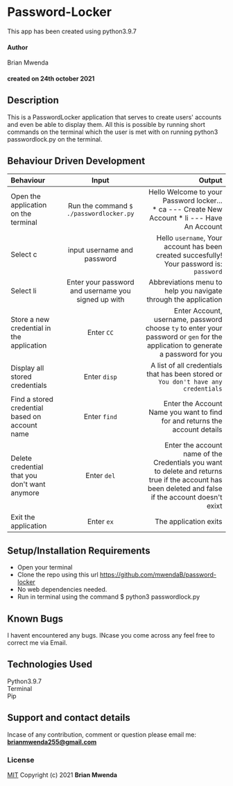 # Password-Locker
This app has been created using python3.9.7
#### Author
Brian Mwenda 
#### created on 24th october 2021

## Description
This is a PasswordLocker application that serves to create users' accounts and even be able to display them. All this is possible by running short commands on the terminal which the user is met with on running python3 passwordlock.py on the terminal.

## Behaviour Driven Development
| Behaviour | Input | Output |
| :---------------- | :---------------: | ------------------: |
|Open the application on the terminal | Run the command ```$ ./passwordlocker.py```|Hello Welcome to your Password locker... <br>* ca ---  Create New Account * li ---  Have An Account |
|Select  c| input username and password| Hello ```username```, Your account has been created succesfully! Your password is: ```password```|
|Select li  | Enter your password and username you signed up with| Abbreviations menu to help you navigate through the application|
|Store a new credential in the application| Enter ```CC```|Enter Account, username, password<br>choose ```ty``` to enter your password or ```gen``` for the application to generate a password for you |
|Display all stored credentials | Enter ```disp```|A list of all credentials that has been stored or ```You don't have any credentials``` |
|Find a stored credential based on account name|Enter ```find```| Enter the Account Name you want to find for and returns the account details|
|Delete credential that you don't want anymore|Enter ```del```|Enter the account name of the Credentials you want to delete and returns true if the account has been deleted and false if the account doesn't exixt|
|Exit the application| Enter ```ex```| The application exits| 
## Setup/Installation Requirements
* Open your terminal
* Clone the repo using this url https://github.com/mwendaB/password-locker
* No web dependencies needed.
* Run in terminal using the command $ python3 passwordlock.py

## Known Bugs
I havent encountered any bugs.
INcase you come across any feel free to correct me via Email.

## Technologies Used
Python3.9.7<br>
Terminal<br>
Pip

## Support and contact details
Incase of any contribution, comment or question please email me:<br>
**brianmwenda255@gmail.com**

### License
[MIT](License)
Copyright (c) 2021 **Brian Mwenda**